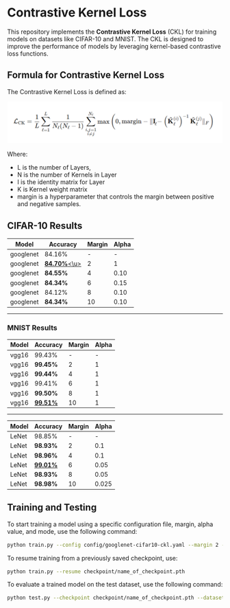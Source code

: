 # Contrastive Kernel Loss

This repository implements the **Contrastive Kernel Loss** (CKL) for training models on datasets like CIFAR-10 and MNIST. The CKL is designed to improve the performance of models by leveraging kernel-based contrastive loss functions.

## Formula for Contrastive Kernel Loss

The Contrastive Kernel Loss is defined as:

![Contrastive Kernel Loss](images/loss.png)

Where:

- L is the number of Layers,
- N is the number of Kernels in Layer
- I is the identity matrix for Layer
- K is Kernel weight matrix
- margin is a hyperparameter that controls the margin between positive and negative samples.

## CIFAR-10 Results

| Model     | Accuracy          | Margin | Alpha |
| --------- | ----------------- | ------ | ----- |
| googlenet | 84.16%            | -      | -     |
| googlenet | <u>**84.70%**<\u> | 2      | 1     |
| googlenet | **84.55%**        | 4      | 0.10  |
| googlenet | **84.34%**        | 6      | 0.15  |
| googlenet | 84.12%            | 8      | 0.10  |
| googlenet | **84.34%**        | 10     | 0.10  |

---

### MNIST Results

| Model | Accuracy          | Margin | Alpha |
| ----- | ----------------- | ------ | ----- |
| vgg16 | 99.43%            | -      | -     |
| vgg16 | **99.45%**        | 2      | 1     |
| vgg16 | **99.44%**        | 4      | 1     |
| vgg16 | 99.41%            | 6      | 1     |
| vgg16 | **99.50%**        | 8      | 1     |
| vgg16 | <u>**99.51%**</u> | 10     | 1     |

---

| Model | Accuracy          | Margin | Alpha |
| ----- | ----------------- | ------ | ----- |
| LeNet | 98.85%            | -      | -     |
| LeNet | **98.93%**        | 2      | 0.1   |
| LeNet | **98.96%**        | 4      | 0.1   |
| LeNet | <u>**99.01%**</u> | 6      | 0.05  |
| LeNet | **98.93%**        | 8      | 0.05  |
| LeNet | **98.98%**        | 10     | 0.025 |

## Training and Testing

To start training a model using a specific configuration file, margin, alpha value, and mode, use the following command:

```bash
python train.py --config config/googlenet-cifar10-ckl.yaml --margin 2 --alpha 0.15 --mode random-sampling
```

To resume training from a previously saved checkpoint, use:

```bash
python train.py --resume checkpoint/name_of_checkpoint.pth
```

To evaluate a trained model on the test dataset, use the following command:

```bash
python test.py --checkpoint checkpoint/name_of_checkpoint.pth --dataset cifar10 --model googlenet
```
